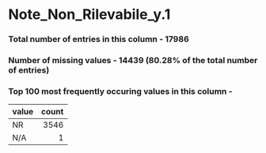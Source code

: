 
# Note_Non_Rilevabile_y.1

### Total number of entries in this column - 17986

### Number of missing values - 14439 (80.28% of the total number of entries)

### Top 100 most frequently occuring values in this column -

| value   |   count |
|:--------|--------:|
| NR      |    3546 |
| N/A     |       1 |
